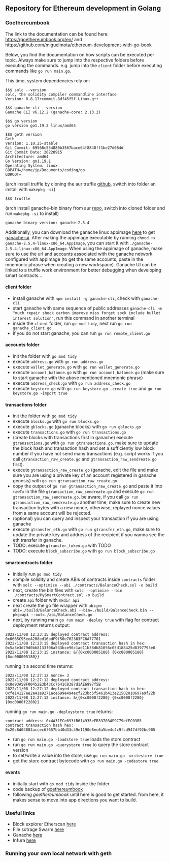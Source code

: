## Repository for Ethereum development in Golang

### Goethereumbook
The link to the documentation can be found here: https://goethereumbook.org/en/ and https://github.com/miguelmota/ethereum-development-with-go-book

Below, you find the documentation on how scripts can be executed per topic. Always make sure to jump into the respective folders before executing the commands. e.g. jump into the `client` folder before executing commands like `go run main.go`.

This time, system dependencies rely on:
```
$$$ solc --version
solc, the solidity compiler commandline interface
Version: 0.8.17+commit.8df45f5f.Linux.g++
```
```
$$$ ganache-cli --version
Ganache CLI v6.12.2 (ganache-core: 2.13.2)
```
```
$$$ go version
go version go1.19.3 linux/amd64
```
```
$$$ geth version
Geth
Version: 1.10.25-stable
Git Commit: 69568c554880b3567bace64f8848ff1be27d084d
Git Commit Date: 20220915
Architecture: amd64
Go Version: go1.19.1
Operating System: linux
GOPATH=/home/jp/Documents/coding/go
GOROOT=
```
(arch install truffle by cloning the aur truffle [github](https://aur.archlinux.org/truffle.git), switch into folder an install with `makepkg -si`)
```
$$$ truffle
```
(arch install ganache-bin binary from aur [repo](https://aur.archlinux.org/ganache-bin.git), switch into cloned folder and run `makepkg -si` to install)
```
ganache binary version: ganache-2.5.4
```
Additionally, you can download the ganache linux appimage [here](https://trufflesuite.com/ganache/) to get [ganache-ui](https://github.com/trufflesuite/ganache-ui). After making the appimage executable by running `chmod +x ganache-2.5.4-linux-x86_64.AppImage`, you can start it with `./ganache-2.5.4-linux-x86_64.AppImage`. When using the appimage of ganache, make sure to use the url and accounts associated with the ganache network configured with appImage (to get the same accounts, paste in the mnemonic phrase when creating a new workspace). Ganache UI can be linked to a truffle work environment for better debugging when developing smart contracts...

#### client folder
- install ganache with `npm install -g ganache-cli`, check with `ganache-cli`
- start ganache with same sequence of public addresses `ganache-cli -m "much repair shock carbon improve miss forget sock include bullet interest solution"`, run this command in another terminal
- inside the `client` folder, run `go mod tidy`, next run `go run ganache_client.go`
- if you do not start ganache, you can run `go run remote_client.go`

#### accounts folder
- init the folder with `go mod tidy`
- execute `address.go` with `go run address.go`
- execute `wallet_generate.go` with `go run wallet_generate.go`
- execute `account_balance.go` with `go run account_balance.go` (make sure to start ganache with the above mentioned mnemonic phrase)
- execute `address_check.go` with `go run address_check.go`
- execute `keystore.go` with `go run keystore.go -create true` and `go run keystore.go -import true`

#### transactions folder
- init the folder with `go mod tidy`
- execute `blocks.go` with `go run blocks.go`
- execute `gblocks.go` (ganache blocks) with `go run gblocks.go`
- execute `transactions.go` with `go run transactions.go`
- (create blocks with transactions first in ganache) execute `gtransactions.go` with `go run gtransactions.go`. make sure to update the block hash and transaction hash and set a sufficiently low block number if you have not send many transactions (e.g. script works if you call `gtransaction_raw_create.go` and `gtransaction_raw_sendreate.go` first).
- execute `gtransaction_raw_create.go` (ganache, edit the file and make sure you are using a private key of an account registered in ganache genesis) with `go run gtransaction_raw_create.go`
- copy the output of `go run gtransaction_raw_create.go` and paste it into `rawTx` in the file `gtransaction_raw_sendreate.go` and execute `go run gtransaction_raw_sendreate.go`. be aware, if you call `go run gtransaction_raw_sendreate.go` another time, make sure to create new transaction bytes with a new nonce, otherwise, replayed nonce values from a same account will be rejected.
- (optional) you can query and inspect your transaction if you are using ganache
- execute `gtransfer_eth.go` with `go run gtransfer_eth.go`, make sure to update the private key and address of the recipient if you wanna see the eth transfer in ganache.
- TODO: execute `gtransfer_token.go` with TODO
- TODO: execute `block_subscribe.go` with `go run block_subscribe.go`

#### smartcontracts folder
- initially run `go mod tidy`
- compile solidity and create ABIs of contracts inside `contracts` folder with `solc --optimize --abi ./contracts/BalanceCheck.sol -o build`
- next, create the bin files with `solc --optimize --bin ./contracts/MySmartContract.sol -o build`
- create `api` folder with `mkdir api`
- next create the go file wrapper with `abigen --abi=./build/BalanceCheck.abi --bin=./build/BalanceCheck.bin --pkg=api --out=./api/BalanceCheck.go`
- next, by running main `go run main -deploy true` with flag for contract deployment returns output:
```
2022/11/08 12:23:15 deployed contract address: 0x0665C95eeA208ed16bdF9f50e762383FC6A77701
2022/11/08 12:23:15 deployed contract transaction hash in hex: 0x5a3e3d79d0bb8133f06a533bce96c1ad11b38db81056c05d188425d8397795e0
2022/11/08 12:23:15 instance: &{{0xc000005180} {0xc000005180} {0xc000005180}}
```
running it a second time returns:
```
2022/11/08 12:27:12 nonce= 3
2022/11/08 12:27:12 deployed contract address: 0x0e93A5BF00452E3b43Cc7641C8387d1AE6997f5B
2022/11/08 12:27:12 deployed contract transaction hash in hex: 0xfe14127ae2a41e9271ace699e494ecf223bc5f5461b413e21502010697e9f22b
2022/11/08 12:27:12 instance: &{{0xc0000f2280} {0xc0000f2280} {0xc0000f2280}}
```
running `go run main.go -deploystore true` returns:
```
contract address: 0x4A31ECe693fB614935eFB337034F9C79efEC03B5
contract transaction hash hex: 0x20c8d04883accec6f657bb40d33c49e1190e8ec6a5be4c4c9fcd947df92bc905
```
- run `go run main.go -loadstore true` loads the store contract
- run `go run main.go -querystore true` to query the store contract version
- to set/write a value into the store, use `go run main.go -writestore true`
- get the store contract bytecode with `go run main.go -codestore true`


#### events
- initially start with `go mod tidy` inside the folder
- code backup of [goethereumbook](https://goethereumbook.org/)
- following *goethereumbook* until here is good to get started. from here, it makes sense to move into app directions you want to build.

### Useful links
- Block explorer Etherscan [here](https://etherscan.io)
- File sotrage Swarm [here](https://ethersphere.github.io/swarm-home/)
- Ganache [here](https://trufflesuite.com/ganache/)
- Infura [here](https://www.infura.io/)

### Running your own local network with geth

